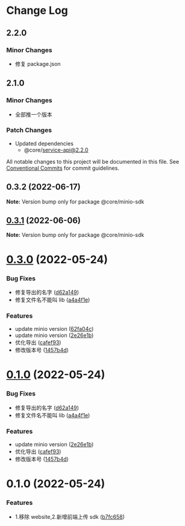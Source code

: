 # Change Log

## 2.2.0

### Minor Changes

- 修复 package.json

## 2.1.0

### Minor Changes

- 全部推一个版本

### Patch Changes

- Updated dependencies
  - @core/service-api@2.2.0

All notable changes to this project will be documented in this file.
See [Conventional Commits](https://conventionalcommits.org) for commit guidelines.

## 0.3.2 (2022-06-17)

**Note:** Version bump only for package @core/minio-sdk

## [0.3.1](https://gitlab.xjjchain.com:8082/xjj-chain/web/core/compare/@core/minio-sdk@0.3.0...@core/minio-sdk@0.3.1) (2022-06-06)

**Note:** Version bump only for package @core/minio-sdk

# [0.3.0](https://gitlab.xjjchain.com:8082/xjj-chain/web/core/compare/@core/minio-sdk@0.1.0...@core/minio-sdk@0.3.0) (2022-05-24)

### Bug Fixes

- 修复导出的名字 ([d62a149](https://gitlab.xjjchain.com:8082/xjj-chain/web/core/commit/d62a149d990209b2ce68193a39db9ce47b37ff2d))
- 修复文件名不能叫 lib ([a4a4f1e](https://gitlab.xjjchain.com:8082/xjj-chain/web/core/commit/a4a4f1e960bb21f384c2935945183a0b9a1a2dcc))

### Features

- update minio version ([62fa04c](https://gitlab.xjjchain.com:8082/xjj-chain/web/core/commit/62fa04c6802e7b5172d648caea978890f9b68569))
- update minio version ([2e26e1b](https://gitlab.xjjchain.com:8082/xjj-chain/web/core/commit/2e26e1bcba5cb4b4f68266a202a1cf196bd5eaf2))
- 优化导出 ([cafef93](https://gitlab.xjjchain.com:8082/xjj-chain/web/core/commit/cafef938720436b40602c3d6064230892fd44c4f))
- 修改版本号 ([1457b4d](https://gitlab.xjjchain.com:8082/xjj-chain/web/core/commit/1457b4df1b04f634f45f6d1362c95ec7ea089503))

# [0.1.0](https://gitlab.xjjchain.com:8082/xjj-chain/web/core/compare/@core/minio-sdk@0.1.0...@core/minio-sdk@0.1.0) (2022-05-24)

### Bug Fixes

- 修复导出的名字 ([d62a149](https://gitlab.xjjchain.com:8082/xjj-chain/web/core/commit/d62a149d990209b2ce68193a39db9ce47b37ff2d))
- 修复文件名不能叫 lib ([a4a4f1e](https://gitlab.xjjchain.com:8082/xjj-chain/web/core/commit/a4a4f1e960bb21f384c2935945183a0b9a1a2dcc))

### Features

- update minio version ([2e26e1b](https://gitlab.xjjchain.com:8082/xjj-chain/web/core/commit/2e26e1bcba5cb4b4f68266a202a1cf196bd5eaf2))
- 优化导出 ([cafef93](https://gitlab.xjjchain.com:8082/xjj-chain/web/core/commit/cafef938720436b40602c3d6064230892fd44c4f))
- 修改版本号 ([1457b4d](https://gitlab.xjjchain.com:8082/xjj-chain/web/core/commit/1457b4df1b04f634f45f6d1362c95ec7ea089503))

# 0.1.0 (2022-05-24)

### Features

- 1.移除 website,2.新增前端上传 sdk ([b7fc658](https://gitlab.xjjchain.com:8082/xjj-chain/web/core/commit/b7fc6586508392303739e7210b6a3d6a3b3c132f))
